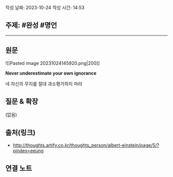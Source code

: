 작성 날짜: 2023-10-24
작성 시간: 14:53

## 주제: #완성 #명언 

----
## 원문
![[Pasted image 20231024145920.png|200]]

**Never underestimate your own ignorance**

네 자신의 무지를 절대 과소평가하지 마라

## 질문 & 확장

(없음)

## 출처(링크)
- http://thoughts.artify.co.kr/thoughts_person/albert-einstein/page/5/?pindex=eeung

## 연결 노트










